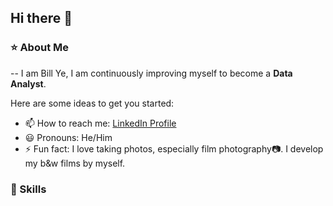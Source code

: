 ## Hi there 👋
### :star: About Me
--
I am Bill Ye, I am continuously improving myself to become a **Data Analyst**. 

Here are some ideas to get you started:
- 📫 How to reach me: [LinkedIn Profile](https://www.linkedin.com/in/bill-ye/)
- :smiley: Pronouns: He/Him
- ⚡ Fun fact: I love taking photos, especially film photography:camera:. I develop my b&w films by myself. 

### :key: Skills

